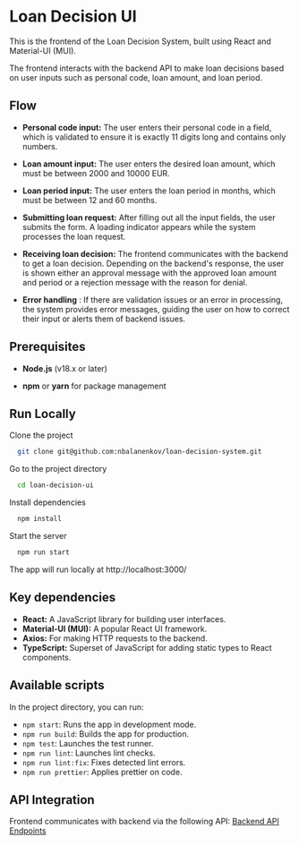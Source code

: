 
# Loan Decision UI

This is the frontend of the Loan Decision System, built using React and Material-UI (MUI).

The frontend interacts with the backend API to make loan decisions based on user inputs such as personal code, loan amount, and loan period.


## Flow

- **Personal code input:** The user enters their personal code in a field, which is validated to ensure it is exactly 11 digits long and contains only numbers.

- **Loan amount input:** The user enters the desired loan amount, which must be between 2000 and 10000 EUR.

- **Loan period input:** The user enters the loan period in months, which must be between 12 and 60 months.

- **Submitting loan request:** After filling out all the input fields, the user submits the form. A loading indicator appears while the system processes the loan request.

- **Receiving loan decision:** The frontend communicates with the backend to get a loan decision. Depending on the backend's response, the user is shown either an approval message with the approved loan amount and period or a rejection message with the reason for denial.

- **Error handling** : If there are validation issues or an error in processing, the system provides error messages, guiding the user on how to correct their input or alerts them of backend issues.


## Prerequisites

- **Node.js** (v18.x or later)

- **npm** or **yarn** for package management
## Run Locally

Clone the project

```bash
  git clone git@github.com:nbalanenkov/loan-decision-system.git
```

Go to the project directory

```bash
  cd loan-decision-ui
```

Install dependencies

```bash
  npm install
```

Start the server

```bash
  npm run start
```

The app will run locally at http://localhost:3000/


## Key dependencies

- **React:** A JavaScript library for building user interfaces.
- **Material-UI (MUI):** A popular React UI framework.
- **Axios:** For making HTTP requests to the backend.
- **TypeScript:** Superset of JavaScript for adding static types to React components.
## Available scripts

In the project directory, you can run:

- ```npm start```: Runs the app in development mode.
- ```npm run build```: Builds the app for production.
- ```npm test```: Launches the test runner.
- ```npm run lint```: Launches lint checks.
- ```npm run lint:fix```: Fixes detected lint errors.
- ```npm run prettier```: Applies prettier on code.
## API Integration

Frontend communicates with backend via the following API:
[Backend API Endpoints](../loan-decision-engine/README.md#api-endpoints)
